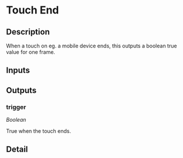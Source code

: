 # Touch End

## Description
When a touch on eg. a mobile device ends, this outputs a boolean true value for one frame.

## Inputs
## Outputs
### trigger

*Boolean*

True when the touch ends.

## Detail

